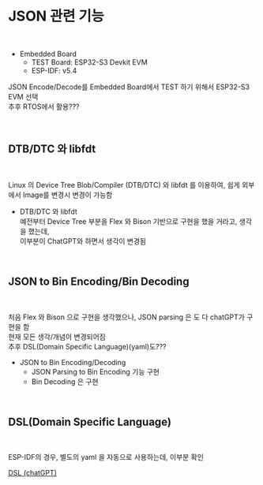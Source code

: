 # JSON 관련 기능 

</br>

* Embedded Board    
    * TEST Board: ESP32-S3 Devkit EVM        
    * ESP-IDF: v5.4      


JSON Encode/Decode를 Embedded Board에서 TEST 하기 위해서 ESP32-S3 EVM 선택     
추후 RTOS에서 활용???     

</br>


## DTB/DTC 와 libfdt

</br>

Linux 의 Device Tree Blob/Compiler (DTB/DTC) 와 libfdt 를 이용하여, 쉽게 외부에서 Image를 변경시 변경이 가능함 


* DTB/DTC 와 libfdt             
    예전부터 Device Tree 부분을 Flex 와 Bison 기반으로 구현을 했을 거라고, 생각을 했는데,      
    이부분이 ChatGPT와 하면서 생각이 변경됨                  

</br>

## JSON to Bin Encoding/Bin Decoding

</br>

처음 Flex 와 Bison 으로 구현을 생각했으나, JSON parsing 은 도 다 chatGPT가 구현을 함              
현재 모든 생각/개념이 변경되어짐        
추후 DSL(Domain Specific Language)(yaml)도???          


* JSON to Bin Encoding/Decoding
    - JSON Parsing to Bin Encoding 기능 구현     
    - Bin Decoding 은 구현      

</br> 

## DSL(Domain Specific Language)

</br>    

ESP-IDF의 경우, 별도의 yaml 을 자동으로 사용하는데, 이부분 확인   

[DSL  (chatGPT)](./DSL_YAML_vs_TOML.md) 


</br> 